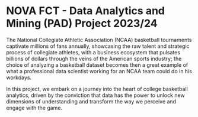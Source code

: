 # NOVA FCT - Data Analytics and Mining (PAD) Project 2023/24

The National Collegiate Athletic Association (NCAA) basketball tournaments captivate millions of fans annually, showcasing the raw talent and strategic process of collegiate athletes, with a business ecosystem that pulsates billions of dollars through the veins of the American sports industry; the choice of analyzing a basketball dataset becomes then a great example of what a professional data scientist working for an NCAA team could do in his workdays.

In this project, we embark on a journey into the heart of college basketball analytics, driven by the conviction that data has the power to unlock new dimensions of understanding and transform the way we perceive and engage with the game.
